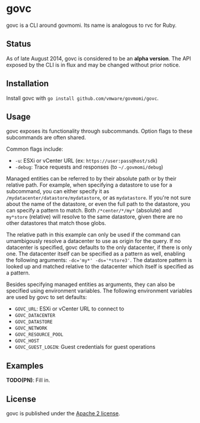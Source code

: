 # govc

govc is a CLI around govmomi. Its name is analogous to rvc for Ruby.

## Status

As of late August 2014, govc is considered to be an **alpha version**. The API
exposed by the CLI is in flux and may be changed without prior notice.

## Installation

Install govc with `go install github.com/vmware/govmomi/govc`.

## Usage

govc exposes its functionality through subcommands. Option flags
to these subcommands are often shared.

Common flags include:

* `-u`: ESXi or vCenter URL (ex: `https://user:pass@host/sdk`)
* `-debug`: Trace requests and responses (to `~/.govmomi/debug`)

Managed entities can be referred to by their absolute path or by their relative
path. For example, when specifying a datastore to use for a subcommand, you can
either specify it as `/mydatacenter/datastore/mydatastore`, or as
`mydatastore`. If you're not sure about the name of the datastore, or even the
full path to the datastore, you can specify a pattern to match. Both
`/*center/*/my*` (absolute) and `my*store` (relative) will resolve to the same
datastore, given there are no other datastores that match those globs.

The relative path in this example can only be used if the command can
umambigously resolve a datacenter to use as origin for the query. If no
datacenter is specified, govc defaults to the only datacenter, if there is only
one. The datacenter itself can be specified as a pattern as well, enabling the
following arguments: `-dc='my*' -ds='*store3'`. The datastore pattern is looked
up and matched relative to the datacenter which itself is specified as a
pattern.

Besides specifying managed entities as arguments, they can also be specified
using environment variables. The following environment variables are used by govc
to set defaults:

* `GOVC_URL`: ESXi or vCenter URL to connect to
* `GOVC_DATACENTER`
* `GOVC_DATASTORE`
* `GOVC_NETWORK`
* `GOVC_RESOURCE_POOL`
* `GOVC_HOST`
* `GOVC_GUEST_LOGIN`: Guest credentials for guest operations

## Examples

**TODO(PN)**: Fill in.

## License

govc is published under the [Apache 2 license](../LICENSE).
